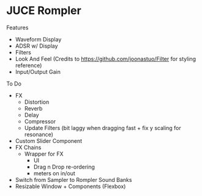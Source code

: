 # JUCE Rompler

Features
- Waveform Display
- ADSR w/ Display
- Filters
- Look And Feel (Credits to https://github.com/joonastuo/Filter for styling reference)
- Input/Output Gain


To Do
- FX
	- Distortion
	- Reverb
	- Delay
	- Compressor
	- Update Filters (bit laggy when dragging fast + fix y scaling for resonance)
- Custom Slider Component
- FX Chains
	- Wrapper for FX 
		- UI
		- Drag n Drop re-ordering 
		- meters on in/out
- Switch from Sampler to Rompler Sound Banks
- Resizable Window + Components (Flexbox)